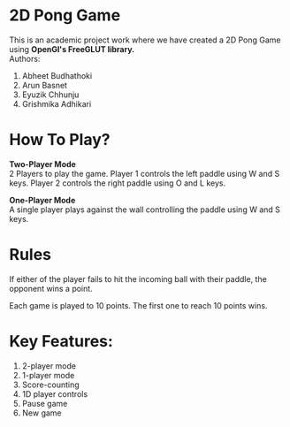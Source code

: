 # 2D Pong Game

This is an academic project work where we have created a 2D Pong Game using <strong>OpenGl's FreeGLUT library.</strong>
<br>
Authors:

<ol>
  <li>Abheet Budhathoki</li>
  <li>Arun Basnet </li>
  <li>Eyuzik Chhunju</li>
  <li>Grishmika Adhikari</li>
</ol>

# How To Play?
<strong>Two-Player Mode</strong><br>
2 Players to play the game. Player 1 controls the left paddle using W and S keys. Player 2 controls the right paddle using O and L keys.

<strong>One-Player Mode</strong><br>
A single player plays against the wall controlling the paddle using W and S keys.

# Rules

If either of the player fails to hit the incoming ball
with their paddle, the opponent wins a point.

Each game is played to 10 points. The first one to reach
10 points wins.

# Key Features:

<ol>
  <li>2-player mode</li>
  <li>1-player mode</li>
  <li>Score-counting</li>
  <li>1D player controls</li>
  <li>Pause game</li>
  <li>New game</li>
</ol>
